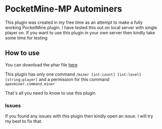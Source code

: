 # PocketMine-MP Autominers


This plugin was created in my free time as an attempt to make a fully working PocketMine plugin.
I have tested this out on local server with single player on. If you want to use this plugin in your own server then kindly take some time for testing

## How to use

You can download the phar file [here](https://poggit.pmmp.io/ci/VpsOP/ApexMiner/ApexMiner)

This plugin has only one command `/miner [int:count] [int:level] [string:player]` and a permission for this command `apexminer.command.miner`

That's all you need to know to use this plugin


### Issues

If you found any issues with this plugin then kindly open an issue. I will try my best to fix that.

